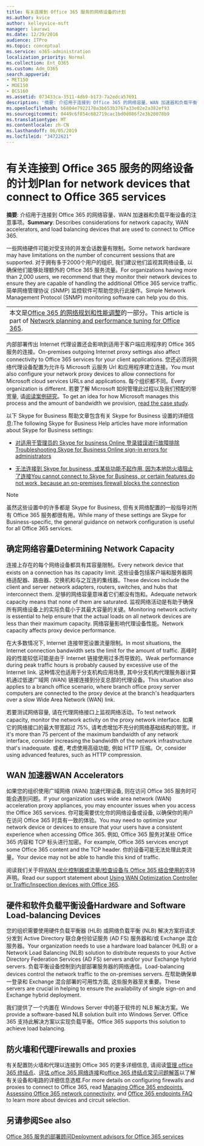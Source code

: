 ```yaml
---
title: 有关连接到 Office 365 服务的网络设备的计划
ms.author: kvice
author: kelleyvice-msft
manager: laurawi
ms.date: 12/29/2016
audience: ITPro
ms.topic: conceptual
ms.service: o365-administration
localization_priority: Normal
ms.collection: Ent_O365
ms.custom: Adm_O365
search.appverid:
- MET150
- MOE150
- BCS160
ms.assetid: 073433ca-3511-4db9-b173-7a2edca57691
description: '摘要: 介绍用于连接到 Office 365 的网络容量、WAN 加速器和负载平衡设备的注意事项。'
ms.openlocfilehash: b6804e7922178a3b653b3767a33e02e2a382ef93
ms.sourcegitcommit: 0449c6f854c682719cac1bd0d086f2e3b20078b9
ms.translationtype: MT
ms.contentlocale: zh-CN
ms.lasthandoff: 06/05/2019
ms.locfileid: "34722621"
---
```

# <a name="plan-for-network-devices-that-connect-to-office-365-services"></a><span data-ttu-id="f5028-103">有关连接到 Office 365 服务的网络设备的计划</span><span class="sxs-lookup"><span data-stu-id="f5028-103">Plan for network devices that connect to Office 365 services</span></span>

 <span data-ttu-id="f5028-104">**摘要**: 介绍用于连接到 Office 365 的网络容量、WAN 加速器和负载平衡设备的注意事项。</span><span class="sxs-lookup"><span data-stu-id="f5028-104">**Summary**: Describes considerations for network capacity, WAN accelerators, and load balancing devices that are used to connect to Office 365.</span></span>
  
<span data-ttu-id="f5028-105">一些网络硬件可能对受支持的并发会话数量有限制。</span><span class="sxs-lookup"><span data-stu-id="f5028-105">Some network hardware may have limitations on the number of concurrent sessions that are supported.</span></span> <span data-ttu-id="f5028-106">对于拥有多于2000个用户的组织, 我们建议他们监视其网络设备, 以确保他们能够处理额外的 Office 365 服务流量。</span><span class="sxs-lookup"><span data-stu-id="f5028-106">For organizations having more than 2,000 users, we recommend that they monitor their network devices to ensure they are capable of handling the additional Office 365 service traffic.</span></span> <span data-ttu-id="f5028-107">简单网络管理协议 (SNMP) 监控软件可帮助您执行此操作。</span><span class="sxs-lookup"><span data-stu-id="f5028-107">Simple Network Management Protocol (SNMP) monitoring software can help you do this.</span></span>

||
|:-----|
| <span data-ttu-id="f5028-108">本文是[Office 365 的网络规划和性能调整](https://aka.ms/tune)的一部分。</span><span class="sxs-lookup"><span data-stu-id="f5028-108">This article is part of [Network planning and performance tuning for Office 365](https://aka.ms/tune).</span></span>|

<span data-ttu-id="f5028-109">内部部署传出 Internet 代理设置还会影响到适用于客户端应用程序的 Office 365 服务的连接。</span><span class="sxs-lookup"><span data-stu-id="f5028-109">On-premises outgoing Internet proxy settings also affect connectivity to Office 365 services for your client applications.</span></span> <span data-ttu-id="f5028-110">您还必须将网络代理设备配置为允许与 Microsoft 云服务 Url 和应用程序建立连接。</span><span class="sxs-lookup"><span data-stu-id="f5028-110">You must also configure your network proxy devices to allow connections for Microsoft cloud services URLs and applications.</span></span> <span data-ttu-id="f5028-111">每个组织都不同。</span><span class="sxs-lookup"><span data-stu-id="f5028-111">Every organization is different.</span></span> <span data-ttu-id="f5028-112">若要了解 Microsoft 如何管理此过程以及我们预配的带宽量, 请[阅读案例研究](https://www.microsoft.com/itshowcase/Article/Content/631/Optimizing-network-performance-for-Microsoft-Office-365)。</span><span class="sxs-lookup"><span data-stu-id="f5028-112">To get an idea for how Microsoft manages this process and the amount of bandwidth we provision, [read the case study](https://www.microsoft.com/itshowcase/Article/Content/631/Optimizing-network-performance-for-Microsoft-Office-365).</span></span>
  
<span data-ttu-id="f5028-113">以下 Skype for Business 帮助文章包含有关 Skype for Business 设置的详细信息:</span><span class="sxs-lookup"><span data-stu-id="f5028-113">The following Skype for Business Help articles have more information about Skype for Business settings:</span></span>
  
- [<span data-ttu-id="f5028-114">对适用于管理员的 Skype for business Online 登录错误进行故障排除</span><span class="sxs-lookup"><span data-stu-id="f5028-114">Troubleshooting Skype for Business Online sign-in errors for administrators</span></span>](https://docs.microsoft.com/skypeforbusiness/set-up-skype-for-business-online/troubleshooting-sign-in-errors-for-admins)

- [<span data-ttu-id="f5028-115">无法连接到 Skype for business, 或某些功能不起作用, 因为本地防火墙阻止了连接</span><span class="sxs-lookup"><span data-stu-id="f5028-115">You cannot connect to Skype for Business, or certain features do not work, because an on-premises firewall blocks the connection</span></span>](https://go.microsoft.com/fwlink/p/?LinkID=243625)

> [!NOTE]
> <span data-ttu-id="f5028-116">虽然这些设置中的许多都是 Skype for Business, 但有关网络配置的一般指导对所有 Office 365 服务都很有用。</span><span class="sxs-lookup"><span data-stu-id="f5028-116">While many of these settings are Skype for Business-specific, the general guidance on network configuration is useful for all Office 365 services.</span></span>
  
## <a name="determining-network-capacity"></a><span data-ttu-id="f5028-117">确定网络容量</span><span class="sxs-lookup"><span data-stu-id="f5028-117">Determining Network Capacity</span></span>

<span data-ttu-id="f5028-118">连接上存在的每个网络设备都具有其容量限制。</span><span class="sxs-lookup"><span data-stu-id="f5028-118">Every network device that exists on a connection has its capacity limit.</span></span> <span data-ttu-id="f5028-119">这些设备包括客户端和服务器网络适配器、路由器、交换机和与之互连的集线器。</span><span class="sxs-lookup"><span data-stu-id="f5028-119">These devices include the client and server network adapters, routers, switches, and hubs that interconnect them.</span></span> <span data-ttu-id="f5028-120">足够的网络容量意味着它们都没有饱和。</span><span class="sxs-lookup"><span data-stu-id="f5028-120">Adequate network capacity means that none of them are saturated.</span></span> <span data-ttu-id="f5028-121">监视网络活动是有助于确保所有网络设备上的实际负载小于其最大容量的关键。</span><span class="sxs-lookup"><span data-stu-id="f5028-121">Monitoring network activity is essential to help ensure that the actual loads on all network devices are less than their maximum capacity.</span></span> <span data-ttu-id="f5028-122">网络容量影响代理设备性能。</span><span class="sxs-lookup"><span data-stu-id="f5028-122">Network capacity affects proxy device performance.</span></span>
  
<span data-ttu-id="f5028-123">在大多数情况下, Internet 连接带宽设置流量限制。</span><span class="sxs-lookup"><span data-stu-id="f5028-123">In most situations, the Internet connection bandwidth sets the limit for the amount of traffic.</span></span> <span data-ttu-id="f5028-124">高峰时段的性能较低可能是由于 Internet 链接使用过多而导致的。</span><span class="sxs-lookup"><span data-stu-id="f5028-124">Weak performance during peak traffic hours is probably caused by excessive use of the Internet link.</span></span> <span data-ttu-id="f5028-125">这种情况也适用于分支机构应用场景, 其中分支机构代理服务器计算机通过低速广域网 (WAN) 链接连接到分支总部的代理设备。</span><span class="sxs-lookup"><span data-stu-id="f5028-125">This situation also applies to a branch office scenario, where branch office proxy server computers are connected to the proxy device at the branch's headquarters over a slow Wide Area Network (WAN) link.</span></span>
  
<span data-ttu-id="f5028-126">若要测试网络容量, 请在代理网络接口上监视网络活动。</span><span class="sxs-lookup"><span data-stu-id="f5028-126">To test network capacity, monitor the network activity on the proxy network interface.</span></span> <span data-ttu-id="f5028-127">如果它的网络接口的最大带宽超过 75%, 请考虑增加不充分的网络基础结构的带宽。</span><span class="sxs-lookup"><span data-stu-id="f5028-127">If it's more than 75 percent of the maximum bandwidth of any network interface, consider increasing the bandwidth of the network infrastructure that's inadequate.</span></span> <span data-ttu-id="f5028-128">或者, 考虑使用高级功能, 例如 HTTP 压缩。</span><span class="sxs-lookup"><span data-stu-id="f5028-128">Or, consider using advanced features, such as HTTP compression.</span></span>
  
## <a name="wan-accelerators"></a><span data-ttu-id="f5028-129">WAN 加速器</span><span class="sxs-lookup"><span data-stu-id="f5028-129">WAN Accelerators</span></span>

<span data-ttu-id="f5028-130">如果您的组织使用广域网络 (WAN) 加速代理设备, 则在访问 Office 365 服务时可能会遇到问题。</span><span class="sxs-lookup"><span data-stu-id="f5028-130">If your organization uses wide area network (WAN) acceleration proxy appliances, you may encounter issues when you access the Office 365 services.</span></span> <span data-ttu-id="f5028-131">你可能需要优化你的网络设备或设备, 以确保你的用户在访问 Office 365 时具有一致的体验。</span><span class="sxs-lookup"><span data-stu-id="f5028-131">You may need to optimize your network device or devices to ensure that your users have a consistent experience when accessing Office 365.</span></span> <span data-ttu-id="f5028-132">例如, Office 365 服务对某些 Office 365 内容和 TCP 标头进行加密。</span><span class="sxs-lookup"><span data-stu-id="f5028-132">For example, Office 365 services encrypt some Office 365 content and the TCP header.</span></span> <span data-ttu-id="f5028-133">你的设备可能无法处理此类流量。</span><span class="sxs-lookup"><span data-stu-id="f5028-133">Your device may not be able to handle this kind of traffic.</span></span>
  
<span data-ttu-id="f5028-134">阅读我们关于将[WAN 优化控制器或流量/检查设备与 Office 365 结合使用的](https://support.microsoft.com/kb/2690045)支持声明。</span><span class="sxs-lookup"><span data-stu-id="f5028-134">Read our support statement about [Using WAN Optimization Controller or Traffic/Inspection devices with Office 365](https://support.microsoft.com/kb/2690045).</span></span>
  
## <a name="hardware-and-software-load-balancing-devices"></a><span data-ttu-id="f5028-135">硬件和软件负载平衡设备</span><span class="sxs-lookup"><span data-stu-id="f5028-135">Hardware and Software Load-balancing Devices</span></span>

<span data-ttu-id="f5028-136">您的组织需要使用硬件负载平衡器 (HLB) 或网络负载平衡 (NLB) 解决方案将请求分发到 Active Directory 联合身份验证服务 (AD FS) 服务器和/或 Exchange 混合服务器。</span><span class="sxs-lookup"><span data-stu-id="f5028-136">Your organization needs to use a hardware load balancer (HLB) or a Network Load Balancing (NLB) solution to distribute requests to your Active Directory Federation Services (AD FS) servers and/or your Exchange hybrid servers.</span></span> <span data-ttu-id="f5028-137">负载平衡设备控制到内部部署服务器的网络通信。</span><span class="sxs-lookup"><span data-stu-id="f5028-137">Load-balancing devices control the network traffic to the on-premises servers.</span></span> <span data-ttu-id="f5028-138">在帮助确保单一登录和 Exchange 混合部署的可用性方面, 这些服务器至关重要。</span><span class="sxs-lookup"><span data-stu-id="f5028-138">These servers are crucial in helping to ensure the availability of single sign-on and Exchange hybrid deployment.</span></span>
  
<span data-ttu-id="f5028-139">我们提供了一个内置在 Windows Server 中的基于软件的 NLB 解决方案。</span><span class="sxs-lookup"><span data-stu-id="f5028-139">We provide a software-based NLB solution built into Windows Server.</span></span> <span data-ttu-id="f5028-140">Office 365 支持此解决方案以实现负载平衡。</span><span class="sxs-lookup"><span data-stu-id="f5028-140">Office 365 supports this solution to achieve load balancing.</span></span>
  
## <a name="firewalls-and-proxies"></a><span data-ttu-id="f5028-141">防火墙和代理</span><span class="sxs-lookup"><span data-stu-id="f5028-141">Firewalls and proxies</span></span>

<span data-ttu-id="f5028-142">有关配置防火墙和代理以连接到 Office 365 的更多详细信息, 请阅读[管理 office 365 终结点](https://support.office.com/article/99cab9d4-ef59-4207-9f2b-3728eb46bf9a)、[评估 office 365 网络连接](assessing-network-connectivity.md)和[office 365 终结点常见问题解答](https://support.office.com/article/d4088321-1c89-4b96-9c99-54c75cae2e6d)以了解有关设备和电路的详细信息选框.</span><span class="sxs-lookup"><span data-stu-id="f5028-142">For more details on configuring firewalls and proxies to connect to Office 365, read [Managing Office 365 endpoints](https://support.office.com/article/99cab9d4-ef59-4207-9f2b-3728eb46bf9a), [Assessing Office 365 network connectivity](assessing-network-connectivity.md), and [Office 365 endpoints FAQ](https://support.office.com/article/d4088321-1c89-4b96-9c99-54c75cae2e6d) to learn more about devices and circuit selection.</span></span>
  
## <a name="see-also"></a><span data-ttu-id="f5028-143">另请参阅</span><span class="sxs-lookup"><span data-stu-id="f5028-143">See also</span></span>

[<span data-ttu-id="f5028-144">Office 365 服务的部署顾问</span><span class="sxs-lookup"><span data-stu-id="f5028-144">Deployment advisors for Office 365 services</span></span>](deployment-advisors-for-office-365.md)
